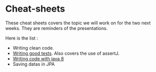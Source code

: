 # Cheat-sheets

These cheat sheets covers the topic we will work on for the two next weeks. They are reminders of the presentations.

Here is the list :
 - Writing clean code.
 - [Writing good tests](tests.md). Also covers the use of assertJ.
 - [Writing code with java 8](java-8.md)
 - Saving datas in JPA
